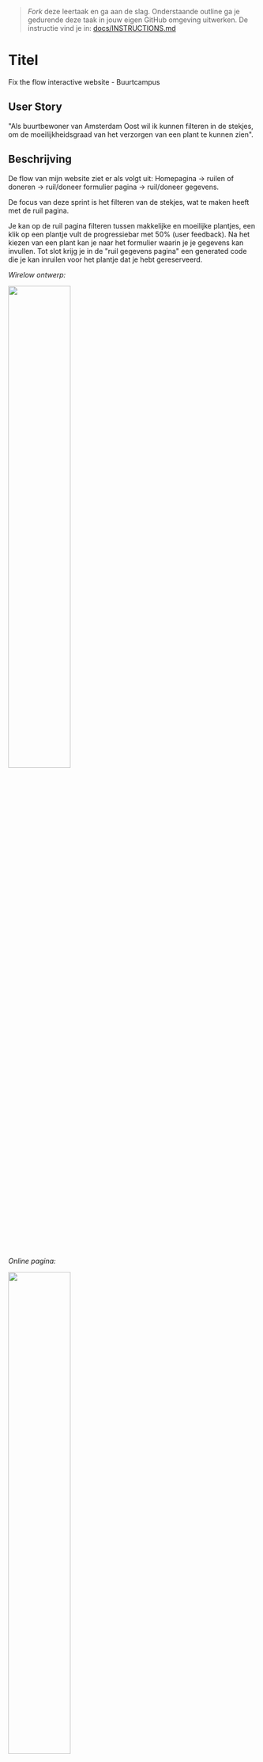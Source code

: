 > _Fork_ deze leertaak en ga aan de slag. 
Onderstaande outline ga je gedurende deze taak in jouw eigen GitHub omgeving uitwerken. 
De instructie vind je in: [docs/INSTRUCTIONS.md](docs/INSTRUCTIONS.md)

# Titel
<!-- Geef je project een titel en schrijf in één zin wat het is -->
Fix the flow interactive website - Buurtcampus

## User Story
<!-- Schrijf de user story waar je aan hebt gewerkt  -->
"Als buurtbewoner van Amsterdam Oost wil ik kunnen filteren in de stekjes, om de moeilijkheidsgraad van het verzorgen van een plant te kunnen zien".

## Beschrijving
<!-- In de Beschrijving staat hoe je project er uit ziet, hoe het werkt en wat je er mee kan. -->
De flow van mijn website ziet er als volgt uit: Homepagina -> ruilen of doneren -> ruil/doneer formulier pagina -> ruil/doneer gegevens.

De focus van deze sprint is het filteren van de stekjes, wat te maken heeft met de ruil pagina.

Je kan op de ruil pagina filteren tussen makkelijke en moeilijke plantjes, een klik op een plantje vult de progressiebar met 50% (user feedback). Na het kiezen van een plant kan je naar het formulier waarin je je gegevens kan invullen. Tot slot krijg je in de "ruil gegevens pagina" een generated code die je kan inruilen voor het plantje dat je hebt gereserveerd.

<!-- Voeg een mooie poster visual toe 📸 -->
_Wirelow ontwerp:_

<img src="https://user-images.githubusercontent.com/112855878/207050840-de7e26d9-95d7-4207-9b1f-c00fc10178ec.jpg" width="50%">

_Online pagina:_

<img src="https://user-images.githubusercontent.com/112855878/214354325-0772006c-7754-411f-a490-68f6cfced2e5.png" width="50%">

<!-- Voeg een link toe naar Github Pages 🌐-->
_Github pages:_

https://tolga1999.github.io/fix-the-flow-interactive-website/

## Kenmerken
<!-- Bij Kenmerken staat welke technieken zijn gebruikt en hoe. Wat is de HTML structuur? Wat zijn de belangrijkste dingen in CSS? Wat is er met JS gedaan en hoe? -->
Dit project is gebouwd met HTML, CSS en JS. 

HTML structuur:

``` HTML
<body>
    <main>
        <!-- progriessie bar -->
        <section class="content-form">
            <h1 class="titel-form-desktop">Ruilen</h1>
            <div class="progression-bar-content-all">
                <h1 class="titel-form">Ruilen</h1>
                <div class="progression-bar-content">
                    <p>Progressie 0 / 2</p>
                    <div class="progression-bar-all">
                        <span class="progression-bar"></span>
                    </div>
                    <div class="progression-bar-percentage">
                        <p>0%</p>
                    </div>
                </div>
            </div>
            <!-- filter keuzes -->
            <div class="plant-keuze-oba-desktop-alles">
                <section class="plant-keuze-oba-desktop">
                    <div class="desktop-filter-buttons">
                        <p>Kies hier de moeilijkheidsgraad van uw plantje</p>
                        <button class="easy-filter-button">Makkelijk</button>
                        <button class="hard-filter-button">Moeilijk</button>
                    </div>
                  
                    <!-- keuze plantjes -->
                    <div class="desktop-images">
                        <div class="filter-image-overlay-all filter-image-easy">
                            <div class="filter-image-overlay"></div>
                            <img class="image333" src="../assets/cactus.jpg" alt="cactus desktop">
                            <div class="subtext-overlay">
                                <p>Makkelijk</p>
                            </div>
                        </div>
                      
                        <div class="filter-image-overlay-all filter-image-hard">
                            <div class="filter-image-overlay"></div>
                            <img src="../assets/plant.jpg" alt="cactus desktop">
                            <div class="subtext-overlay">
                                <p>Moeilijk</p>
                            </div>
                        </div>
                    </div>
                  
                    <!-- knop naar het formulier (next step) -->
                    <button class="submit filter-volgende-button"> Volgende</button>
                </section>
            </div>
            
            <!-- het formulier -->
            <fieldset class="trade-form-fieldset">
                <form onsubmit="tradedpage();return false">
                 <!-- inhoud formulier -->
                </form>
             </fieldset>
          
        </section>
    </main>
</body>
```


## Licentie

![GNU GPL V3](https://www.gnu.org/graphics/gplv3-127x51.png)

This work is licensed under [GNU GPLv3](./LICENSE).
